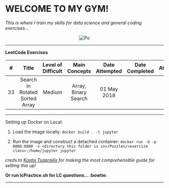 # WELCOME TO MY GYM!

*This is where I train my skills for data science and general coding exercises...*


<p align = "center"> 
  <img src = "http://www.dreamworks.com/kungfupanda/images/uploads/characters/po_action.png", alt="Po">
</p>

------

**LeetCode Exercises**

|#|Title |Level of Difficult |Main Concepts|Date Attempted|Date Completed|Attempts|
|:--:|:---:|:----------------:|:-----------:|:------------:|:------------:|:------:|
|33|Search in Rotated Sorted Array|Medium|Array, Binary Search|01 May 2018|||









-------

Setting up Docker on Local:

1. Load the image locally: `docker build . -t jupyter`        

2. Run the image and construct a detached container: `docker run -d -p 8888:8888 -v <directory this folder is in>/Puzzles/<exercise class>:/home/jupyter jupyter`

*creds to [Kostis Tsaprailis](https://tsaprailis.com/2017/10/10/Docker-for-data-science-part-1-building-jupyter-container/) for making the most comprehensible guide for setting this up!*

**Or run lcPractice.sh for LC questions... :bowtie:**

------

